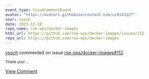 ```yaml
---
event_type: IssueCommentEvent
avatar: "https://avatars.githubusercontent.com/u/814322?"
user: vsoch
date: 2023-12-18
repo_name: rse-ops/docker-images
html_url: https://github.com/rse-ops/docker-images/issues/112
repo_url: https://github.com/rse-ops/docker-images
---
```


<a href='https://github.com/vsoch' target='_blank'>vsoch</a> commented on issue <a href='https://github.com/rse-ops/docker-images/issues/112' target='_blank'>rse-ops/docker-images#112</a>.

<small>Thank you!...</small>

<a href='https://github.com/rse-ops/docker-images/issues/112' target='_blank'>View Comment</a>
